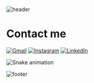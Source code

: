 
![header](https://capsule-render.vercel.app/api?type=waving&&color=0:EEFF00,100:a82da8&height=300&section=header&text=Hi%20there%20👋&fontColor=000000&fontSize=90&stroke=FFA500&strokeWidth=3&theme=transparent)

# Contact me
[![Gmail](https://img.shields.io/badge/Gmail-D14836?style=for-the-badge&logo=gmail&logoColor=white)](mailto:chiderajama@gmail.com) [![Instagram](https://img.shields.io/badge/Instagram-%23E4405F.svg?style=for-the-badge&logo=Instagram&logoColor=white)](https://www.instagram.com/_shan.elle/) [![LinkedIn](https://img.shields.io/badge/linkedin-%230077B5.svg?style=for-the-badge&logo=linkedin&logoColor=white)](https://www.linkedin.com/in/chiderachijama/)
<!--
**Chijama/Chijama** is a ✨ _special_ ✨ repository because its `README.md` (this file) appears on your GitHub profile.

Here are some ideas to get you started:

- 🔭 I’m currently working on ...
- 🌱 I’m currently learning ...
- 👯 I’m looking to collaborate on ...
- 🤔 I’m looking for help with ...
- 💬 Ask me about ...
- 📫 How to reach me: ...
- 😄 Pronouns: ...
- ⚡ Fun fact: ...
-->
![Snake animation](https://raw.githubusercontent.com/{Chijama}/{Chijama}/output/github-contribution-grid-snake-dark.svg)

![footer](https://capsule-render.vercel.app/api?section=footer&type=waving&color=gradient)
